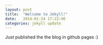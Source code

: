 ```yaml
---
layout: post
title:  "Welcome to Jekyll!"
date:   2014-01-24 17:22:46
categories: jekyll update
---
```


Just published the the blog in github pages :)

